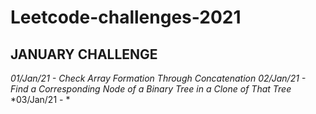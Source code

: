 # Leetcode-challenges-2021
## **JANUARY CHALLENGE**
*01/Jan/21 - Check Array Formation Through Concatenation*
*02/Jan/21 - Find a Corresponding Node of a Binary Tree in a Clone of That Tree*
*03/Jan/21 - *
